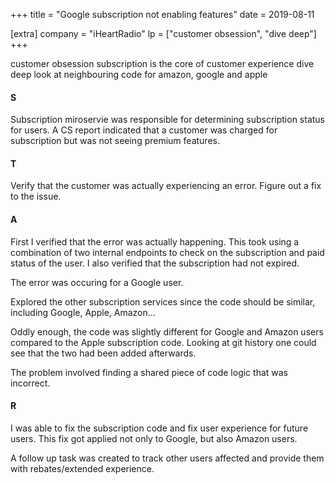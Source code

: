 +++
title = "Google subscription not enabling features"
date = 2019-08-11

[extra]
company = "iHeartRadio"
lp = ["customer obsession", "dive deep"]
+++

customer obsession
  subscription is the core of customer experience
dive deep
  look at neighbouring code for amazon, google and apple

#### S
Subscription miroservie was responsible for determining subscription status for users.
A CS report indicated that a customer was charged for subscription but was not seeing
premium features.

#### T
Verify that the customer was actually experiencing an error. Figure out a fix to the issue.

#### A
First I verified that the error was actually happening. This took using a combination of
two internal endpoints to check on the subscription and paid status of the user.
I also verified that the subscription had not expired.

The error was occuring for a Google user.

Explored the other subscription services since the code should be similar, including
Google, Apple, Amazon...

Oddly enough, the code was slightly different for Google and Amazon users compared to
the Apple subscription code. Looking at git history one could see that the two had
been added afterwards.

The problem involved finding a shared piece of code logic that was incorrect.

#### R
I was able to fix the subscription code and fix user experience for future users.
This fix got applied not only to Google, but also Amazon users.

A follow up task was created to track other users affected and provide them with
rebates/extended experience.

